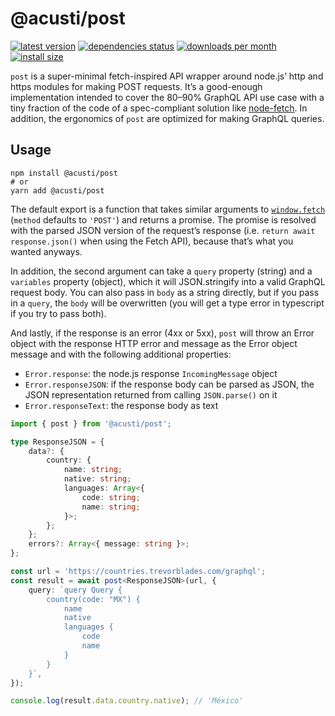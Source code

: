 # @acusti/post

[![latest version](https://img.shields.io/npm/v/@acusti/post?style=for-the-badge)](https://www.npmjs.com/package/@acusti/post)
[![dependencies status](https://img.shields.io/librariesio/release/npm/@acusti/post?style=for-the-badge)](https://libraries.io/npm/@acusti%2Fpost/sourcerank)
[![downloads per month](https://img.shields.io/npm/dm/@acusti/post?style=for-the-badge)](https://www.npmjs.com/package/@acusti/post)
[![install size](https://packagephobia.com/badge?p=@acusti/post&style=for-the-badge)](https://packagephobia.com/result?p=@acusti/post)

`post` is a super-minimal fetch-inspired API wrapper around node.js’ http
and https modules for making POST requests. It’s a good-enough
implementation intended to cover the 80–90% GraphQL API use case with a
tiny fraction of the code of a spec-compliant solution like [node-fetch][].
In addition, the ergonomics of `post` are optimized for making GraphQL
queries.

[node-fetch]: https://www.npmjs.com/package/node-fetch

## Usage

```
npm install @acusti/post
# or
yarn add @acusti/post
```

The default export is a function that takes similar arguments to
[`window.fetch`][] (`method` defaults to `'POST'`) and returns a promise.
The promise is resolved with the parsed JSON version of the request’s
response (i.e. `return await response.json()` when using the Fetch API),
because that’s what you wanted anyways.

In addition, the second argument can take a `query` property (string) and a
`variables` property (object), which it will JSON.stringify into a valid
GraphQL request body. You can also pass in `body` as a string directly, but
if you pass in a `query`, the `body` will be overwritten (you will get a
type error in typescript if you try to pass both).

And lastly, if the response is an error (4xx or 5xx), `post` will throw an
Error object with the response HTTP error and message as the Error object
message and with the following additional properties:

-   `Error.response`: the node.js response `IncomingMessage` object
-   `Error.responseJSON`: if the response body can be parsed as JSON, the
    JSON representation returned from calling `JSON.parse()` on it
-   `Error.responseText`: the response body as text

[`window.fetch`]: http://developer.mozilla.org/en-US/docs/Web/API/fetch

```ts
import { post } from '@acusti/post';

type ResponseJSON = {
    data?: {
        country: {
            name: string;
            native: string;
            languages: Array<{
                code: string;
                name: string;
            }>;
        };
    };
    errors?: Array<{ message: string }>;
};

const url = 'https://countries.trevorblades.com/graphql';
const result = await post<ResponseJSON>(url, {
    query: `query Query {
        country(code: "MX") {
            name
            native
            languages {
                code
                name
            }
        }
    }`,
});

console.log(result.data.country.native); // 'México'
```
